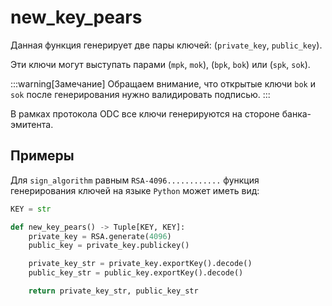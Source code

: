 # new_key_pears

Данная функция 
генерирует две пары ключей:
(`private_key`, `public_key`).

Эти ключи могут выступать
парами (`mpk`, `mok`), 
(`bpk`, `bok`)
или (`spk`, `sok`).

:::warning[Замечание]
Обращаем внимание, 
что открытые ключи `bok` и `sok` 
после генерирования нужно валидировать подписью.
:::

В рамках протокола ODC 
все ключи генерируются на стороне банка-эмитента.

## Примеры

Для `sign_algorithm` равным 
`RSA-4096............`
функция генерирования ключей на языке `Python`
может иметь вид:

```python
KEY = str

def new_key_pears() -> Tuple[KEY, KEY]:
    private_key = RSA.generate(4096)
    public_key = private_key.publickey()

    private_key_str = private_key.exportKey().decode()
    public_key_str = public_key.exportKey().decode()

    return private_key_str, public_key_str
```